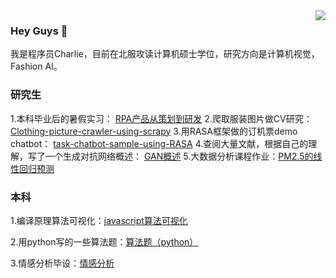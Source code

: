<img align="right" src="https://github-readme-stats.vercel.app/api?username=Charlie-crl&show_icons=true&icon_color=CE1D2D&text_color=718096&bg_color=ffffff&hide_title=true" />

### Hey Guys 👋

我是程序员Charlie，目前在北服攻读计算机硕士学位，研究方向是计算机视觉，Fashion AI。


### 研究生

1.本科毕业后的暑假实习： [RPA产品从策划到研发](https://github.com/Charlie-crl/RPA-In-Financial-Reimbursement)
2.爬取服装图片做CV研究： [Clothing-picture-crawler-using-scrapy](https://github.com/Charlie-crl/Clothing-picture-crawler-using-scrapy)
3.用RASA框架做的订机票demo chatbot： [task-chatbot-sample-using-RASA](https://github.com/Charlie-crl/task-chatbot-sample-using-RASA)
4.查阅大量文献，根据自己的理解，写了一个生成对抗网络概述： [GAN概述](https://github.com/Charlie-crl/Generative-Adversarial-Nets-Overview-)
5.大数据分析课程作业：[PM2.5的线性回归预测](https://github.com/Charlie-crl/LinearRegression-about-PM2.5)


### 本科

1.编译原理算法可视化：[javascript算法可视化](https://github.com/Charlie-crl/the-visualization-of-some-compiler-theory-algorithms)

2.用python写的一些算法题：[算法题（python）](https://github.com/Charlie-crl/Algorithm-Using-Python-)

3.情感分析毕设：[情感分析](https://github.com/Charlie-crl/sentiment-analysis-in-weibo)
